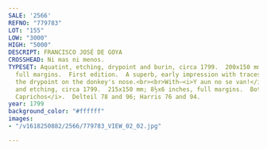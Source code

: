 ```yaml
---
SALE: '2566'
REFNO: "779783"
LOT: "155"
LOW: "3000"
HIGH: "5000"
DESCRIPT: FRANCISCO JOSÉ DE GOYA
CROSSHEAD: Ni mas ni menos.
TYPESET: Aquatint, etching, drypoint and burin, circa 1799.  200x150 mm; 8x6 inches,
  full margins.  First edition.  A superb, early impression with traces of burr in
  the drypoint on the donkey's nose.<br><br>With—<i>Y aun no se van!</i>, aquatint
  and etching, circa 1799.  215x150 mm; 8½x6 inches, full margins.  Both from <i>Los
  Caprichos</i>.  Delteil 78 and 96; Harris 76 and 94.
year: 1799
background_color: "#ffffff"
images:
- "/v1618250882/2566/779783_VIEW_02_02.jpg"

---
```

